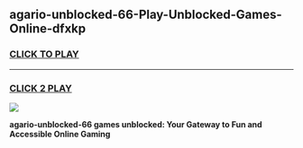 
## agario-unblocked-66-Play-Unblocked-Games-Online-dfxkp
<h3>
<a href="https://premium76.site?title=agario-unblocked-66&ref=25A">CLICK TO PLAY</a></h3>
<hr>

<h3>
<a href="https://premium76.site?title=agario-unblocked-66&ref=25A">CLICK 2 PLAY</a>
  
</h3>

<a href="https://premium76.site?title=agario-unblocked-66&ref=25A"><img src="https://clearcache.store/games.png"></a>


**agario-unblocked-66 games unblocked: Your Gateway to Fun and Accessible Online Gaming**

